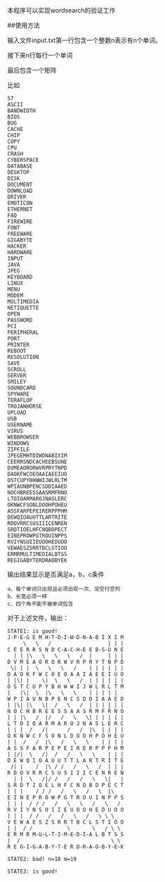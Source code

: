 
本程序可以实现wordsearch的验证工作

##使用方法

输入文件input.txt第一行包含一个整数n表示有n个单词。

接下来n行每行一个单词

最后包含一个矩阵

比如

	57
	ASCII
	BANDWIDTH
	BIOS
	BUG
	CACHE
	CHIP
	COPY
	CPU
	CRASH
	CYBERSPACE
	DATABASE
	DESKTOP
	DISK
	DOCUMENT
	DOWNLOAD
	DRIVER
	EMOTICON
	ETHERNET
	FAQ
	FIREWIRE
	FONT
	FREEWARE
	GIGABYTE
	HACKER
	HARDWARE
	INPUT
	JAVA
	JPEG
	KEYBOARD
	LINUX
	MENU
	MODEM
	MULTIMEDIA
	NETIQUETTE
	OPEN
	PASSWORD
	PCI
	PERIPHERAL
	PORT
	PRINTER
	REBOOT
	RESOLUTION
	SAVE
	SCROLL
	SERVER
	SMILEY
	SOUNDCARD
	SPYWARE
	TERAFLOP
	TROJANHORSE
	UPLOAD
	USB
	USERNAME
	VIRUS
	WEBBROWSER
	WINDOWS
	ZIPFILE
	JPEGEMHTDIWDNABIXIM
	CEERRSNDCACHEEBSUNE
	DVMEAORORWVRPRYTNPD
	DAOKFWCOEOAAIAEEIUO
	OSTCUPYBHWWIJWLRLTM
	WPIAUNBPENCSDDIAAED
	NOCHBREESSAASRMFRNO
	LTOIOARMAROJNASLERC
	OKNWCFSONLDOOHPOHEU
	ASSFARPEPEIRERPPPHM
	DEWQIOAUUTTLARTRITE
	RDOVRRCSUSIIICENREN
	SRDTIOELHFCNQBDPECT
	EINEPROWPGTROUINPPS
	RVIYNSUIIEUOOHEDUOO
	VEWAESZSRRTBCLSTIOO
	ERMRMULTIMEDIALBTSS
	REGIGABYTERDRAOBYEK

输出结果显示是否满足a，b，c条件

	a、每个单词只出现且必须出现一次、没空行空列
	b、长宽必须一样
	c、四个角不能不被单词包含

对于上述文件，输出：

	STATE1:	is good!
	J-P-E-G E M H-T-D-I-W-D-N-A-B I X I M 
	     \   \   /                  | | | 
	C E E R R S N D C-A-C-H-E E B-S-U N E 
	  | | |\   \   \   \   /  |     | | | 
	D V M E A O R O R W V R P R Y T N P D 
	 \| | |  \   \   \   /    | | | | | | 
	D A O K F W C O E O A A I A E E I U O 
	| |\| |    \|  \   \   /  | | | | | | 
	O S T C U P Y B H W W I J W L R L T M 
	|   |\|  \  |\   \   \    | | | | |   
	W P I A U N B P E N C S D D I A A E D 
	| |\| |\   \|  /   \   /  | | | | | | 
	N O C H B R E E S S A A S R M F R N O 
	| | |\   /  |/   /   \   \| | | | | | 
	L T O I O A R M A R O J N A S L E R C 
	| | |  /   /|      /   /  |\  | | | | 
	O K N W C F S O N L D O O H P O H E U 
	| |  /   /  |\   /   \   \    | | | | 
	A S S F A R P E P E I R E R P P P H M 
	| |/|  \   /|  /   /   \   \    | | | 
	D E W Q I O A U U T T L A R T R I T E 
	 /| |    /  |\ / /   /   \   /  | | | 
	R D O V R R C S U S I I I C E N R E N 
	  | |  \   /|/ /   /   /   \   \|   | 
	S R D T I O E L H F C N Q B D P E C T 
	| | |    / / /   /   \   /   \  |\    
	E I N E P R O W P G T R O U I N P P S 
	| | |  / / /   /   \   \   /   \   /  
	R V I Y N S U I I E U O O H E D U O O 
	| | |  / /   /   /   \   /   \ \ \    
	V E W A E S Z S R R T B C L S T I O O 
	| |  / /           \       \   / \ \  
	E R M R M-U-L-T-I-M-E-D-I-A L B T S S 
	|  /                             \ \  
	R E G-I-G-A-B-Y-T-E R D-R-A-O-B-Y-E-K 

	STATE2:	bad! n=18 m=19

	STATE3:	is good!


